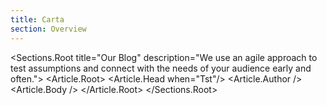 ```yaml
---
title: Carta
section: Overview
---
```


<script>
	// import * as Card from "$lib/carta/components/ui/card";
	import * as Sections from "$lib/components/blog/ui/sections";
	import * as Article from "$lib/components/blog/ui/article";
</script>

<!-- ## Blog

<br /> -->

<Sections.Root title="Our Blog" description="We use an agile approach to test assumptions and connect with the needs of your audience early and often.">
<Article.Root>
<Article.Head when="Tst"/>
<Article.Author />
<Article.Body />
</Article.Root>
</Sections.Root>


<!-- > Modern, lightweight, powerful Markdown Editor.

Carta is a lightweight, fast and extensible Svelte Markdown editor and viewer, designed for flexibility. It works natively in SvelteKit, and supports Server Side Rendering.

## Features

- 🌈 Markdown syntax highlighting ([Shiki](https://shiki.style/));
- 🛠️ Toolbar (extensible);
- ⌨️ Keyboard **shortcuts** (extensible);
- 📦 Supports **[+150 plugins](https://github.com/remarkjs/remark/blob/main/doc/plugins.md#list-of-plugins)** thanks to remark.
- 🔀 Scroll sync;
- ✅ Accessibility friendly;
- 🖥️ **SSR** compatible;

## Official Plugins

Carta comes with a set of official plugins for the most common use cases.

<br />

<div class="w-full grid sm:grid-cols-2 gap-4">

<Card.Root href="/plugins/math">
<Card.Header>
<iconify-icon icon="tabler:math" class="text-3xl text-sky-300"></iconify-icon>
<Card.Title>Math</Card.Title>
<Card.Description>Support for KaTex expressions.</Card.Description>
</Card.Header>
</Card.Root>

<Card.Root href="/plugins/code">
<Card.Header>
<iconify-icon icon="fluent:code-16-filled" class="text-3xl text-sky-300"></iconify-icon>
<Card.Title>Code</Card.Title>
<Card.Description>Code blocks syntax highlighting.</Card.Description>
</Card.Header>
</Card.Root>

<Card.Root href="/plugins/emoji">
<Card.Header>
<iconify-icon icon="mingcute:emoji-line" class="text-3xl text-sky-300"></iconify-icon>
<Card.Title>Emoji</Card.Title>
<Card.Description>Embed emojis in Markdown.</Card.Description>
</Card.Header>
</Card.Root>

<Card.Root href="/plugins/slash">
<Card.Header>
<iconify-icon icon="tabler:slash" class="text-3xl text-sky-300"></iconify-icon>
<Card.Title>Slash</Card.Title>
<Card.Description>Support for slash commands.</Card.Description>
</Card.Header>
</Card.Root>

<Card.Root href="/plugins/tikz">
<Card.Header>
<iconify-icon icon="mdi:draw-pen" class="text-3xl text-sky-300"></iconify-icon>
<Card.Title>TikZ</Card.Title>
<Card.Description>Support for TikZ/PgfPlots diagrams.</Card.Description>
</Card.Header>
</Card.Root>

<Card.Root href="/plugins/attachment">
<Card.Header>
<iconify-icon icon="tdesign:attach" class="text-3xl text-sky-300"></iconify-icon>
<Card.Title>Attachment</Card.Title>
<Card.Description>Handle text attachments.</Card.Description>
</Card.Header>
</Card.Root>

<Card.Root href="/plugins/anchor">
<Card.Header>
<iconify-icon icon="mingcute:link-fill" class="text-3xl text-sky-300"></iconify-icon>
<Card.Title>Anchor</Card.Title>
<Card.Description>Add anchor links to headings.</Card.Description>
</Card.Header>
</Card.Root>

<Card.Root href="/plugins/component">
<Card.Header>
<iconify-icon icon="ri:svelte-fill" class="text-3xl text-sky-300"></iconify-icon>
<Card.Title>Component</Card.Title>
<Card.Description>Map elements to components.</Card.Description>
</Card.Header>
</Card.Root>

<Card.Root href="/community-plugins">
<Card.Header>
<iconify-icon icon="ph:stack-fill" class="text-3xl text-sky-300"></iconify-icon>
<Card.Title>Community Plugins</Card.Title>
<Card.Description>Explore plugins from the community.</Card.Description>
</Card.Header>
</Card.Root>

</div>

## Examples

A list of examples inspired by popular platforms.

<br>

<div class="w-full grid sm:grid-cols-2 gap-4">

<Card.Root href="/examples#github">
<Card.Header>
<iconify-icon icon="mdi:github" class="text-3xl text-sky-300" ></iconify-icon>
<Card.Title>GitHub</Card.Title>
<Card.Description>Inspired by GitHub.</Card.Description>
</Card.Header>
</Card.Root>

<Card.Root href="/examples#discord">
<Card.Header>
<iconify-icon icon="ic:baseline-discord" class="text-3xl text-sky-300" ></iconify-icon>
<Card.Title>Discord</Card.Title>
<Card.Description>Inspired by Discord.</Card.Description>
</Card.Header>
</Card.Root>

<Card.Root href="/examples#math-stack-exchange">
<Card.Header>
<iconify-icon icon="fluent:math-formula-16-filled" class="text-3xl text-sky-300" ></iconify-icon>
<Card.Title>Math Stack Exchange</Card.Title>
<Card.Description>Inspired by Math Stack Exchange.</Card.Description>
</Card.Header>
</Card.Root>

</div> -->